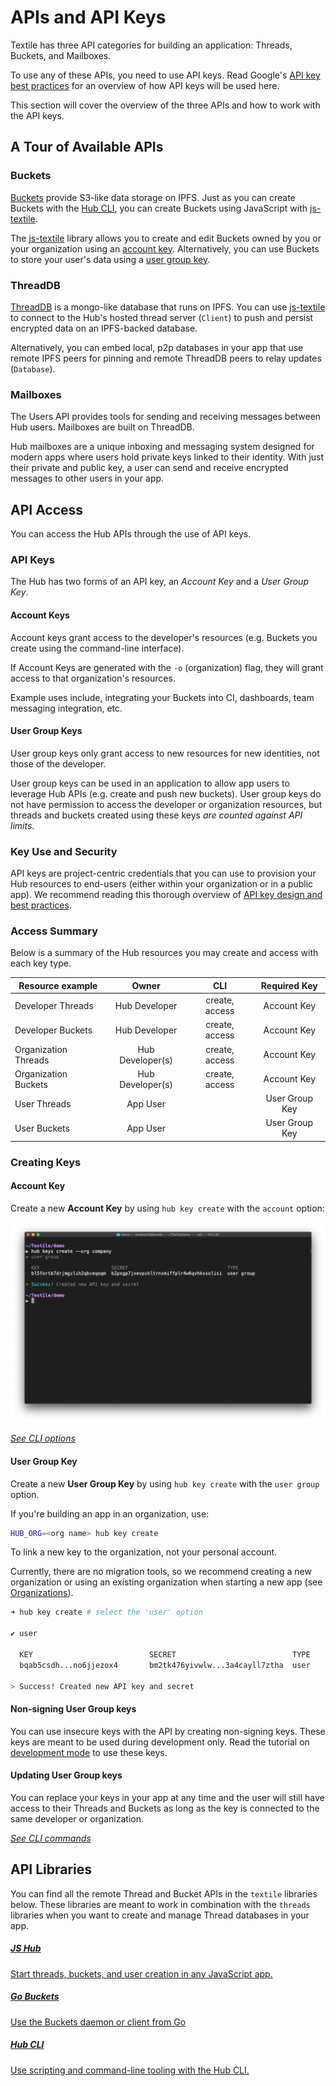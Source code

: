 # APIs and API Keys

Textile has three API categories for building an application: Threads, Buckets, and Mailboxes.

To use any of these APIs, you need to use API keys. Read Google's [API key best practices](https://developers.google.com/maps/api-key-best-practices) for an overview of how API keys will be used here.

This section will cover the overview of the three APIs and how to work with the API keys.

## A Tour of Available APIs

### Buckets

[Buckets](../buckets/index.md) provide S3-like data storage on IPFS. Just as you can create Buckets with the [Hub CLI](../hub/cli/hub.md), you can create Buckets using JavaScript with [js-textile](#api-libraries).

The [js-textile](#api-libraries) library allows you to create and edit Buckets owned by you or your organization using an [account key](#account-key). Alternatively, you can use Buckets to store your user's data using a [user group key](#user-group-key).

### ThreadDB

[ThreadDB](../threads/index.md) is a mongo-like database that runs on IPFS. You can use [js-textile](#api-libraries) to connect to the Hub's hosted thread server (`Client`) to push and persist encrypted data on an IPFS-backed database.

Alternatively, you can embed local, p2p databases in your app that use remote IPFS peers for pinning and remote ThreadDB peers to relay updates (`Database`).

### Mailboxes

The Users API provides tools for sending and receiving messages between Hub users. Mailboxes are built on ThreadDB.

Hub mailboxes are a unique inboxing and messaging system designed for modern apps where users hold private keys linked to their identity. With just their private and public key, a user can send and receive encrypted messages to other users in your app.

## API Access

You can access the Hub APIs through the use of API keys.

### API Keys

The Hub has two forms of an API key, an _Account Key_ and a _User Group Key_.

#### Account Keys

Account keys grant access to the developer's resources (e.g. Buckets you create using the command-line interface).

If Account Keys are generated with the `-o` (organization) flag, they will grant access to that organization's resources.

Example uses include, integrating your Buckets into CI, dashboards, team messaging integration, etc.

#### User Group Keys

User group keys only grant access to new resources for new identities, not those of the developer.

User group keys can be used in an application to allow app users to leverage Hub APIs (e.g. create and push new buckets). User group keys do not have permission to access the developer or organization resources, but threads and buckets created using these keys _are counted against API limits_.

### Key Use and Security

API keys are project-centric credentials that you can use to provision your Hub resources to end-users (either within your organization or in a public app). We recommend reading this thorough overview of [API key design and best practices](https://developers.google.com/maps/api-key-best-practices).

### Access Summary

Below is a summary of the Hub resources you may create and access with each key type.

<center>

| Resource example     |      Owner       |      CLI       |  Required Key  |
| -------------------- | :--------------: | :------------: | :------------: |
| Developer Threads    |  Hub Developer   | create, access |  Account Key   |
| Developer Buckets    |  Hub Developer   | create, access |  Account Key   |
| Organization Threads | Hub Developer(s) | create, access |  Account Key   |
| Organization Buckets | Hub Developer(s) | create, access |  Account Key   |
| User Threads         |     App User     |                | User Group Key |
| User Buckets         |     App User     |                | User Group Key |

</center>

### Creating Keys

#### Account Key

Create a new **Account Key** by using `hub key create` with the `account` option:

![](../images/hub-cli/hub_keys_create.png)

<!--
^ Is this image correct? I don't see an "account" option.
- Albert Kim
-->

_[See CLI options](../hub/cli/hub_keys.md)_

#### User Group Key

Create a new **User Group Key** by using `hub key create` with the `user group` option.

If you're building an app in an organization, use:

```bash
HUB_ORG=<org name> hub key create
```

To link a new key to the organization, not your personal account.

Currently, there are no migration tools, so we recommend creating a new organization or using an existing organization when starting a new app (see [Organizations](../hub/accounts.md)).

```bash
➜ hub key create # select the 'user' option

✔ user

  KEY                          SECRET                          TYPE
  bqab5csdh...no6jjezox4       bm2tk476yivwlw...3a4cayll7ztha  user

> Success! Created new API key and secret
```

#### Non-signing User Group keys

You can use insecure keys with the API by creating non-signing keys. These keys are meant to be used during development only. Read the tutorial on [development mode](../tutorials/hub/development-mode.md) to use these keys.

#### Updating User Group keys

You can replace your keys in your app at any time and the user will still have access to their Threads and Buckets as long as the key is connected to the same developer or organization.

_[See CLI commands](../hub/cli/hub_keys.md)_

## API Libraries

You can find all the remote Thread and Bucket APIs in the `textile` libraries below. These libraries are meant to work in combination with the `threads` libraries when you want to create and manage Thread databases in your app.

<div class="txtl-options">
  <a href="https://textileio.github.io/js-textile/docs/" target="_blank" class="box">
    <h5>JS Hub</h5>
    <p>Start threads, buckets, and user creation in any JavaScript app.</p>
  </a>
  <span class="box-space"> </span>
  <a href="https://godoc.org/github.com/textileio/go-buckets" target="_blank" class="box">
    <h5>Go Buckets</h5>
    <p>Use the Buckets daemon or client from Go</p>
  </a>
  <span class="box-space"> </span>
  <a href="../cli/hub" class="box">
    <h5>Hub CLI</h5>
    <p>Use scripting and command-line tooling with the Hub CLI.</p>
  </a>
</div>
